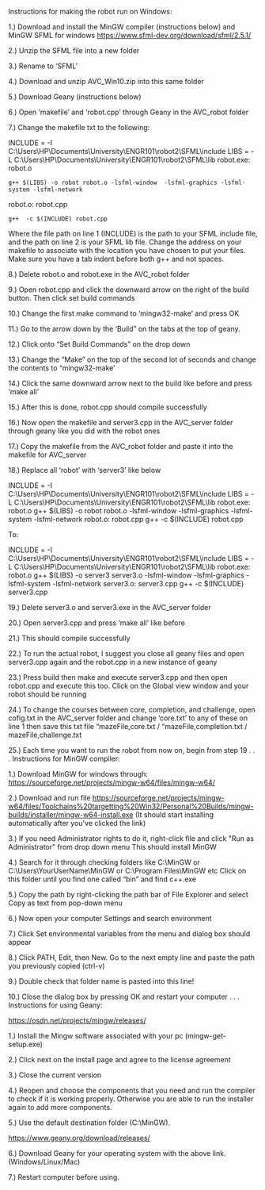 Instructions for making the robot run on Windows:

1.) Download and install the MinGW compiler (instructions below) and MinGW SFML for windows https://www.sfml-dev.org/download/sfml/2.5.1/

2.) Unzip the SFML file into a new folder

3.) Rename to ‘SFML’

4.) Download and unzip AVC_Win10.zip into this same folder

5.) Download Geany (instructions below)

6.) Open ‘makefile’ and ‘robot.cpp’ through Geany in the AVC_robot folder

7.) Change the makefile txt to the following:

INCLUDE = -I C:\Users\HP\Documents\University\ENGR101\robot2\SFML\include
LIBS = -L C:\Users\HP\Documents\University\ENGR101\robot2\SFML\lib
robot.exe: robot.o

	g++ $(LIBS) -o robot robot.o -lsfml-window  -lsfml-graphics -lsfml-system -lsfml-network 
robot.o: robot.cpp

	g++  -c $(INCLUDE) robot.cpp 

Where the file path on line 1 (INCLUDE) is the path to your SFML include file, and the path on line 2 is your SFML lib file. Change the address on your makefile to associate with the location you have chosen to put your files. Make sure you have a tab indent before both g++ and not spaces.

8.) Delete robot.o and robot.exe in the AVC_robot folder

9.) Open robot.cpp and click the downward arrow on the right of the build button. Then click set build commands

10.) Change the first make command to ‘mingw32-make’ and press OK

11.) Go to the arrow down by the ‘Build” on the tabs at the top of geany.

12.) Click onto “Set Build Commands” on the drop down

13.) Change the “Make” on the top of the second lot of seconds and change the contents to “mingw32-make’

14.) Click the same downward arrow next to the build like before and press ‘make all’

15.) After this is done, robot.cpp should compile successfully

16.) Now open the makefile and server3.cpp in the AVC_server folder through geany like you did with the robot ones

17.) Copy the makefile from the AVC_robot folder and paste it into the makefile for AVC_server

18.) Replace all ‘robot’ with ‘server3’ like below

INCLUDE = -I C:\Users\HP\Documents\University\ENGR101\robot2\SFML\include
LIBS = -L C:\Users\HP\Documents\University\ENGR101\robot2\SFML\lib
robot.exe: robot.o 
	g++ $(LIBS) -o robot robot.o -lsfml-window  -lsfml-graphics -lsfml-system -lsfml-network 
robot.o: robot.cpp
	g++  -c $(INCLUDE) robot.cpp 
  
To:

INCLUDE = -I C:\Users\HP\Documents\University\ENGR101\robot2\SFML\include
LIBS = -L C:\Users\HP\Documents\University\ENGR101\robot2\SFML\lib
robot.exe: robot.o 
	g++ $(LIBS) -o server3 server3.o -lsfml-window  -lsfml-graphics -lsfml-system -lsfml-network 
server3.o: server3.cpp
	g++  -c $(INCLUDE) server3.cpp 
	
19.) Delete server3.o and server3.exe in the AVC_server folder

20.) Open server3.cpp and press ‘make all’ like before

21.) This should compile successfully

22.) To run the actual robot, I suggest you close all geany files and open server3.cpp again and the robot.cpp in a new instance of geany

23.) Press build then make and execute server3.cpp and then open robot.cpp and execute this too. Click on the Global view window and your robot should be running

24.) To change the courses between core, completion, and challenge, open cofig.txt in the AVC_server folder and change ‘core.txt’ to any of these on line 1 then save this txt file
“mazeFile,core.txt / “mazeFile,completion.txt / mazeFile,challenge.txt

25.) Each time you want to run the robot from now on, begin from step 19
.
.
.
Instructions for MinGW compiler:

1.) Download MinGW for windows through: https://sourceforge.net/projects/mingw-w64/files/mingw-w64/

2.) Download and run file https://sourceforge.net/projects/mingw-w64/files/Toolchains%20targetting%20Win32/Personal%20Builds/mingw-builds/installer/mingw-w64-install.exe
(It should start installing automatically after you've clicked the link)

3.) If you need Administrator rights to do it, right-click file and click "Run as Administrator" from drop down menu
This should install MinGW

4.) Search for it through checking folders like C:\\MinGW or C:\\Users\YourUserName\MinGW or C:\\Program Files\MinGW etc
Click on this folder until you find one called “bin” and find c++.exe

5.) Copy the path by right-clicking the path bar of File Explorer and select Copy as text from pop-down menu

6.) Now open your computer Settings and search environment

7.) Click Set environmental variables from the menu and dialog box should appear

8.) Click PATH, Edit, then New. Go to the next empty line and paste the path you previously copied (ctrl-v)

9.) Double check that folder name is pasted into this line!

10.) Close the dialog box by pressing OK and restart your computer
.
.
.
Instructions for using Geany:

https://osdn.net/projects/mingw/releases/

1.) Install the Mingw software associated with your pc (mingw-get-setup.exe)

2.) Click next on the install page and agree to the license agreement

3.) Close the current version

4.) Reopen and choose the components that you need and run the compiler to check if it is working properly. Otherwise you are able to run the installer again to add more components.

5.) Use the default destination folder (C:\MinGW).

https://www.geany.org/download/releases/

6.) Download Geany for your operating system with the above link. (Windows/Linux/Mac)

7.) Restart computer before using.
